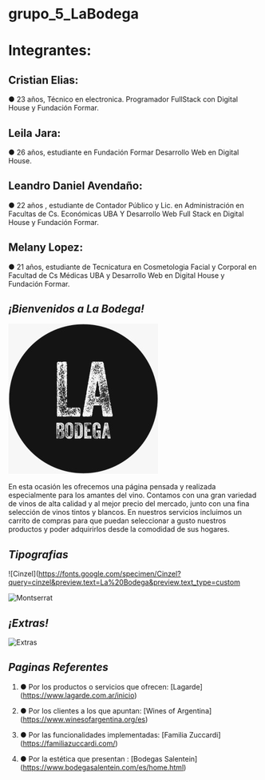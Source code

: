 

# grupo_5_LaBodega

# Integrantes:

## Cristian Elias:
 ● 23 años, Técnico en electronica. Programador FullStack con Digital House y Fundación Formar.     

## Leila Jara:
● 26 años, estudiante en Fundación Formar Desarrollo Web en Digital House.    

## Leandro Daniel Avendaño: 
● 22 años , estudiante de Contador Público y Lic. en Administración en Facultas de Cs. Económicas UBA Y Desarrollo Web Full Stack en Digital House y Fundación Formar.
 
## Melany Lopez:
● 21 años, estudiante de Tecnicatura en Cosmetologia Facial y Corporal en Facultad de Cs Médicas UBA y Desarrollo Web en Digital House y Fundación Formar.




## ***¡Bienvenidos a La Bodega!***

![Logo](https://github.com/Creez32/grupo_5_LaBodega/blob/main/Extras/Logotipo.jpeg?raw=true "Logo")

En esta ocasión les ofrecemos una página pensada y realizada especialmente para los amantes del vino.
Contamos con una gran variedad de vinos de alta calidad y al mejor precio del mercado, junto con una fina selección de vinos tintos y blancos.
En nuestros servicios incluimos un carrito de compras para que puedan seleccionar a gusto nuestros productos y poder adquirirlos desde la comodidad de sus hogares.

## ***Tipografias***
![Cinzel](https://fonts.google.com/specimen/Cinzel?query=cinzel&preview.text=La%20Bodega&preview.text_type=custom


![Montserrat](https://fonts.google.com/specimen/Montserrat?preview.text=La%20Bodega&preview.text_type=custom&query=mont)

## ***¡Extras!***
![Extras](https://github.com/Creez32/grupo_5_LaBodega/tree/main/Extras)


##  ***Paginas Referentes***
1.  ● Por los productos o servicios que ofrecen: 
[Lagarde] (https://www.lagarde.com.ar/inicio)

2.  ● Por los clientes a los que apuntan: 
[Wines  of Argentina] (https://www.winesofargentina.org/es)

3.  ● Por las funcionalidades implementadas:
 [Familia Zuccardi] (https://familiazuccardi.com/)

4.  ● Por la estética que presentan : [Bodegas Salentein]
 (https://www.bodegasalentein.com/es/home.html)
